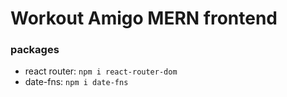 # Workout Amigo MERN frontend

### packages
- react router: `npm i react-router-dom`
- date-fns: `npm i date-fns`